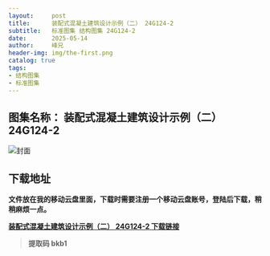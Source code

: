 ```yaml
---
layout:     post
title:      装配式混凝土建筑设计示例（二） 24G124-2
subtitle:   标准图集 结构图集 24G124-2
date:       2025-05-14
author:     峰兄
header-img: img/the-first.png
catalog: true
tags:
- 结构图集
- 标准图集
---
```

## 图集名称： 装配式混凝土建筑设计示例（二） 24G124-2
![封面](https://pic1.imgdb.cn/item/682480c658cb8da5c8f1a891.jpg)

## 下载地址 ##
**文件放在我的移动云盘里面，下载时需要注册一个移动云盘账号，登陆后下载，稍稍麻烦一点。**  
  
[**装配式混凝土建筑设计示例（二） 24G124-2 下载链接**](https://caiyun.139.com/m/i?2nc6osssd2Fwg)

> **提取码 bkb1**


